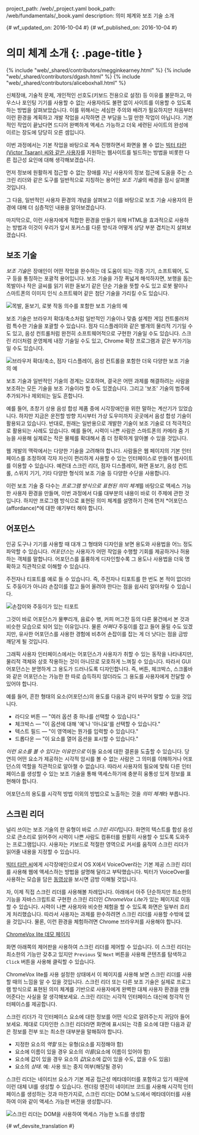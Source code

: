 project_path: /web/_project.yaml
book_path: /web/fundamentals/_book.yaml
description: 의미 체계와 보조 기술 소개


{# wf_updated_on: 2016-10-04 #}
{# wf_published_on: 2016-10-04 #}

# 의미 체계 소개 {: .page-title }

{% include "web/_shared/contributors/megginkearney.html" %}
{% include "web/_shared/contributors/dgash.html" %}
{% include "web/_shared/contributors/aliceboxhall.html" %}



신체장애, 기술적 문제, 개인적인 선호도(키보드 전용으로 설정) 등 이유를 불문하고, 마우스나
포인팅 기기를 사용할 수 없는 사용자라도 불편 없이
사이트를 이용할 수 있도록 하는 방법을 살펴보았습니다. 이를
위해서는 세심한 주의와 배려가 필요하지만 처음부터 이런 환경을 계획하고 개발 작업을 시작하면
큰 부담을 느낄 만한 작업이 아닙니다. 기본적인 작업이 끝났다면 드디어 완벽하게 액세스 가능하고
더욱 세련된 사이트의 완성에 이르는 장도에 당당히 오른 셈입니다.

이번 과정에서는 기본 작업을 바탕으로 계속 진행하면서 화면을 볼 수 없는
[빅터 타란(Victor Tsaran) 씨와 같은
사용자](/web/fundamentals/accessibility/#understanding-users-diversity)를
지원하는 웹사이트를 빌드하는 방법을 비롯한 다른 접근성 요인에 대해 생각해보겠습니다.

먼저 정보에 원활하게 접근할 수 없는 장애를 지닌 사용자의
정보 접근에 도움을 주는 스크린 리더와 같은 도구를 일반적으로 지칭하는 용어인
*보조 기술*의 배경을 잠시 살펴볼 것입니다.

그 다음, 일반적인 사용자 환경의 개념을 살펴보고
이를 바탕으로 보조 기술 사용자의 환경에 대해 더 심층적인 내용을 알아보겠습니다.

마지막으로, 이런 사용자에게 적합한 환경을 만들기 위해 HTML을 효과적으로 사용하는 방법과
이것이 우리가 앞서 포커스를 다룬 방식과 어떻게 상당 부분 겹치는지
살펴보겠습니다.

## 보조 기술

*보조 기술*은 장애인이 어떤 작업을 완수하는 데 도움이 되는
각종 기기, 소프트웨어, 도구 등을 통칭하는 포괄적 용어입니다. 보조 기술을 가장 폭넓게 해석하자면,
보행을 돕는 목발이나 작은 글씨를 읽기 위한 돋보기 같은 단순 기술을 뜻할 수도 있고 로봇 팔이나 스마트폰의
이미지 인식 소프트웨어 같은 첨단 기술을
가리킬 수도 있습니다.

![목발, 돋보기, 로봇 작동 의수를 포함한 보조 기술의
예](imgs/assistive-tech1.png)

보조 기술은 브라우저 확대/축소처럼 일반적인 기술이나
맞춤 설계한 게임 컨트롤러처럼 특수한 기술을 포괄할 수 있습니다. 점자 디스플레이와 같은 별개의 물리적
기기일 수도 있고, 음성 컨트롤처럼 완전히 소프트웨어적으로 구현한 기술일 수도
있습니다. 스크린 리더처럼 운영체제 내장 기술일 수도 있고,
Chrome 확장 프로그램과 같은 부가기능일 수도 있습니다.

![브라우저 확대/축소, 점자 디스플레이, 음성 컨트롤을 포함한 더욱 다양한 보조 기술의
예](imgs/assistive-tech2.png)

보조 기술과 일반적인 기술의 경계는 모호하며, 결국은
어떤 과제를 해결하려는 사람을 보조하는 모든 기술을 보조 기술이라 할 수도 있겠습니다. 그리고
'보조' 기술의 범주에 추가되거나 제외되는 일도 흔합니다.

예를 들어, 초창기 상용 음성 합성 제품 중에 시각장애인을 위한
말하는 계산기가 있었습니다. 하지만 지금은 운전할 방향 지시부터 가상 도우미까지
곳곳에서 음성 합성 기술이 활용되고 있습니다. 반대로, 원래는
일반용으로 개발한 기술이 보조 기술로 더 적극적으로 활용되는 사례도 있습니다. 예를 들어,
시력이 나쁜 사람은 스마트폰의 카메라 줌 기능을 사용해 실제로는 작은 물체를 확대해서 좀 더 정확하게 알아볼 수
있을 것입니다.

웹 개발의 맥락에서는 다양한 기술을
고려해야 합니다. 사람들은 웹 페이지의
기본 인터페이스를 조정하여 각자 자신이 편리하게 사용할 수 있는 인터페이스로 만들어 웹사이트를 이용할
수 있습니다. 예컨대 스크린 리더,
점자 디스플레이, 화면 돋보기, 음성 컨트롤, 스위치 기기, 기타 다양한 형식의 보조 기술 등 다양한 수단을 사용합니다.

이런 보조 기술 중 다수는 *프로그램 방식으로 표현된
의미 체계*를 바탕으로 액세스 가능한 사용자 환경을 만들며, 이번 과정에서 다룰 대부분의 내용이 바로
이 주제에 관한 것입니다. 하지만 프로그램 방식으로 표현된 의미 체계를 설명하기 전에
먼저 *어포던스(affordance)*에 대한 얘기부터 해야 합니다.

## 어포던스

인공 도구나 기기를 사용할 때 대개 그 형태와 디자인을 보면
용도와 사용법을 어느 정도 파악할 수 있습니다. *어포던스*는
사용자가 어떤 작업을 수행할 기회를 제공하거나 허용하는 객체를 말합니다.
어포던스를 훌륭하게 디자인할수록 그 용도나 사용법을 더욱 명확하고 직관적으로 이해할 수 있습니다.

주전자나 티포트를 예로 들 수 있습니다. 즉, 주전자나 티포트를 한 번도 본 적이 없더라도 주둥이가 아니라 손잡이를
잡고 들어 올려야 한다는 점을
쉽사리 알아차릴 수 있습니다.

![손잡이와 주둥이가 있는 티포트](imgs/teapot.png)

그것이 바로 어포던스가 물뿌리개,
음료수 병, 커피 머그잔 등의 다른 물건에서 본 것과 비슷한 모습으로 되어 있는 이유입니다. 물론
*어쩌다* 주둥이를 잡고 들어 올릴 수도 있겠지만, 유사한 어포던스를 사용한
경험에 비추어 손잡이를 잡는 게 더 낫다는 점을 금방 깨닫게 될 것입니다.

그래픽 사용자 인터페이스에서는 어포던스가 사용자가 취할 수 있는 동작을 나타내지만,
물리적 객체와 상호 작용하는 것이 아니므로 모호하게 느껴질 수 있습니다. 따라서 GUI
어포던스는 분명하게 그 용도가 드러나도록 디자인합니다. 즉, 버튼,
체크박스, 스크롤바와 같은 어포던스는 가능한 한 따로 습득하지 않더라도 그 용도를 사용자에게
전달할 수 있어야 합니다.

예를 들어, 흔한 형태의 요소(어포던스)의 용도를 다음과 같이 바꾸어 말할 수
있을 것입니다.

 - 라디오 버튼 &mdash; "여러 옵션 중 하나를 선택할 수 있습니다."
 - 체크박스 &mdash; "이 옵션에 대해 '예'나 '아니요'를 선택할 수 있습니다."
 - 텍스트 필드 &mdash; "이 영역에는 뭔가를 입력할 수 있습니다."
 - 드롭다운 &mdash; "이 요소를 열어 옵션을 표시할 수 있습니다."

*이런 요소를 볼 수 있다는 이유만으로*
이들 요소에 대한 결론을 도출할 수 있습니다. 당연히 어떤 요소가 제공하는 시각적 암시를 볼 수 없는 사람은
그 의미를 이해하거나 어포던스의 역할을 직관적으로 알아챌 수 없습니다.
따라서 사용자의 필요에 맞춰 다른 인터페이스를 생성할 수 있는
보조 기술을 통해 액세스하기에 충분히 융통성 있게 정보를 표현해야
합니다.

어포던스의 용도를 시각적 방법 이외의 방법으로 노출하는 것을 *의미 체계*라 부릅니다.

## 스크린 리더

널리 쓰이는 보조 기술의 한 유형이 바로 *스크린 리더*입니다.
화면의 텍스트를 합성 음성으로 큰소리로 읽어주어 시력이 나쁜 사람도 컴퓨터를 원활히 사용할 수 있도록
도와주는 프로그램입니다. 사용자는 키보드로 적절한 영역으로 커서를 움직여
스크린 리더가 읽어줄 내용을 지정할 수 있습니다.

[빅터
타란 씨](/web/fundamentals/accessibility/#understanding-users-diversity)에게
시각장애인으로서 OS X에서 VoiceOver라는 기본 제공 스크린 리더를 사용해 웹에 액세스하는 방법을
설명해 달라고 부탁했습니다. 빅터가 VoiceOver를 사용하는 모습을 담은
[동영상](https://www.youtube.com/watch?v=QW_dUs9D1oQ)을 보시면 금방 이해될 것입니다.

자, 이제 직접 스크린 리더를 사용해볼 차례입니다. 아래에서 아주 단순하지만 최소한의 기능을 자바스크립트로 구현한 스크린 리더인 *ChromeVox
Lite*가 있는 페이지로 이동할 수 있습니다. 시력이 나쁜
사용자와 비슷한 체험을 할 수 있도록 화면은 일부러 흐리게 처리했습니다. 따라서 사용자는
과제를 완수하려면 스크린 리더를 사용할 수밖에 없을 것입니다. 물론, 이런 환경을
체험하려면 Chrome 브라우저를 사용해야 합니다.

[ChromeVox lite 데모 페이지](http://udacity.github.io/ud891/lesson3-semantics-built-in/02-chromevox-lite/)

화면 아래쪽의 제어판을 사용하여 스크린 리더를 제어할 수
있습니다. 이 스크린 리더는 최소한의 기능만 갖추고 있지만
`Previous` 및 `Next` 버튼을 사용해 콘텐츠를 탐색하고
`Click` 버튼을 사용해 클릭할 수 있습니다.

ChromeVox lite를 사용 설정한 상태에서 이 페이지를 사용해 보면 스크린 리더를 사용할 때의 느낌을
알 수 있을 것입니다. 스크린 리더 또는 다른 보조 기술은
실제로 프로그램 방식으로 표현된 의미 체계를
기반으로 사용자에게 완벽한 대체 사용자 환경을 만들어준다는 사실을 잘 생각해보세요. 스크린 리더는 시각적 인터페이스 대신에 청각적
인터페이스를 제공합니다.

스크린 리더가 각 인터페이스 요소에 대한 정보를 어떤 식으로 알려주는지
귀담아 들어보세요. 제대로 디자인한 스크린 리더라면 화면에 표시되는 각종 요소에 대한 다음과 같은 정보를
전부 또는 최소한 대부분을 말해줘야 합니다.

 - 지정한 요소의 *역할* 또는 유형(요소를 지정해야 함)
 - 요소에 이름이 있을 경우 요소의 *이름*(요소에 이름이 있어야 함)
 - 요소에 값이 있을 경우 요소의 *값*(요소에 값이 있을 수도, 없을 수도 있음)
 - 요소의 *상태*. 예: 사용 또는 중지 여부(해당될
   경우)

스크린 리더는 네이티브 요소가 기본 제공 접근성 메타데이터를 포함하고 있기 때문에
이런 대체 UI를 생성할 수 있습니다. 렌더링 엔진이
네이티브 코드를 사용해 시각적 인터페이스를 생성하는 것과 마찬가지로, 스크린 리더는 DOM 노드에서
메타데이터를 사용하여 이와 같이 액세스 가능한 버전을
생성합니다.

![스크린 리더는 DOM을 사용하여 액세스 가능한 노드를
생성함](imgs/nativecodetoacc.png)


{# wf_devsite_translation #}
